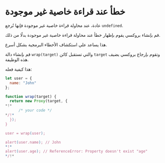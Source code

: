 # خطأ عند قراءة خاصية غير موجودة

عادة، عند محاولة قراءة خاصية غير موجودة فإنها تُرجع `undefined`.

قم بإنشاء بروكسي يقوم بإظهار خطأ عند محاولة قراءة خاصية غير موجودة بدلًا من ذلك.

هذا يساعد علي استكشاف الأخطاء البرمجية بشكل أسرع.

قم بإنشاء دالة `wrap(target)` والتي تستقبل كائن `target` وتقوم بإرجاع بروكسي يضيف هذه الوظيفة.

هذا كيفية فعله:

```js
let user = {
  name: "John"
};

function wrap(target) {
  return new Proxy(target, {
*!*
      /* your code */
*/!*
  });
}

user = wrap(user);

alert(user.name); // John
*!*
alert(user.age); // ReferenceError: Property doesn't exist "age"
*/!*
```
